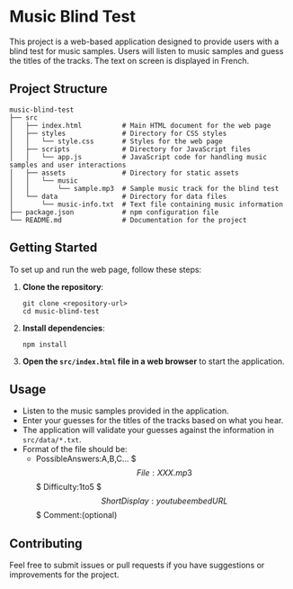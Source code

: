 # Music Blind Test

This project is a web-based application designed to provide users with a blind test for music samples. Users will listen to music samples and guess the titles of the tracks. The text on screen is displayed in French.

## Project Structure

```
music-blind-test
├── src
│   ├── index.html          # Main HTML document for the web page
│   ├── styles              # Directory for CSS styles
│   │   └── style.css       # Styles for the web page
│   ├── scripts             # Directory for JavaScript files
│   │   └── app.js          # JavaScript code for handling music samples and user interactions
│   ├── assets              # Directory for static assets
│   │   └── music
│   │       └── sample.mp3  # Sample music track for the blind test
│   └── data                # Directory for data files
│       └── music-info.txt  # Text file containing music information
├── package.json            # npm configuration file
└── README.md               # Documentation for the project
```

## Getting Started

To set up and run the web page, follow these steps:

1. **Clone the repository**:
   ```
   git clone <repository-url>
   cd music-blind-test
   ```

2. **Install dependencies**:
   ```
   npm install
   ```

3. **Open the `src/index.html` file in a web browser** to start the application.

## Usage

- Listen to the music samples provided in the application.
- Enter your guesses for the titles of the tracks based on what you hear.
- The application will validate your guesses against the information in `src/data/*.txt`.
- Format of the file should be:
   - PossibleAnswers:A,B,C... $$$ File:XXX.mp3 $$$ Difficulty:1to5 $$$ ShortDisplay:youtubeembedURL $$$ Comment:(optional)

## Contributing

Feel free to submit issues or pull requests if you have suggestions or improvements for the project.